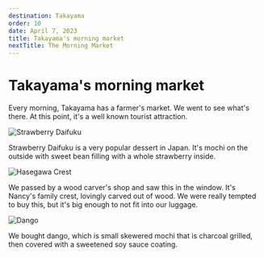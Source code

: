 ```yaml
---
destination: Takayama
order: 10
date: April 7, 2023
title: Takayama's morning market
nextTitle: The Morning Market
---
```


# Takayama's morning market

Every morning, Takayama has a farmer's market. We went to see what's there. At this point, it's a well known tourist attraction.

![Strawberry Daifuku](/assets/takayama/PXL_20230409_002004689.MP.jpg)

Strawberry Daifuku is a very popular dessert in Japan. It's mochi on the outside with sweet bean filling with a whole strawberry inside. 

![Hasegawa Crest](/assets/takayama/PXL_20230409_003227471.jpg)

We passed by a wood carver's shop and saw this in the window. It's Nancy's family crest, lovingly carved out of wood. We were really tempted to buy this, but it's big enough to not fit into our luggage.

![Dango](/assets/takayama/PXL_20230409_003611204.jpg)

We bought dango, which is small skewered mochi that is charcoal grilled, then covered with a sweetened soy sauce coating.
